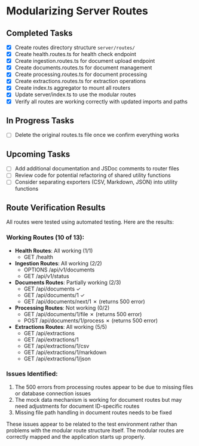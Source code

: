 # Modularizing Server Routes

## Completed Tasks
- [x] Create routes directory structure `server/routes/`
- [x] Create health.routes.ts for health check endpoint
- [x] Create ingestion.routes.ts for document upload endpoint
- [x] Create documents.routes.ts for document management
- [x] Create processing.routes.ts for document processing
- [x] Create extractions.routes.ts for extraction operations
- [x] Create index.ts aggregator to mount all routers
- [x] Update server/index.ts to use the modular routes
- [x] Verify all routes are working correctly with updated imports and paths

## In Progress Tasks
- [ ] Delete the original routes.ts file once we confirm everything works

## Upcoming Tasks
- [ ] Add additional documentation and JSDoc comments to router files
- [ ] Review code for potential refactoring of shared utility functions
- [ ] Consider separating exporters (CSV, Markdown, JSON) into utility functions 

## Route Verification Results

All routes were tested using automated testing. Here are the results:

### Working Routes (10 of 13):
- **Health Routes**: All working (1/1)
  - GET /health  
- **Ingestion Routes**: All working (2/2)
  - OPTIONS /api/v1/documents
  - GET /api/v1/status
- **Documents Routes**: Partially working (2/3)
  - GET /api/documents ✓
  - GET /api/documents/1 ✓
  - GET /api/documents/next/1 ✗ (returns 500 error)
- **Processing Routes**: Not working (0/2)
  - GET /api/documents/1/file ✗ (returns 500 error)
  - POST /api/documents/1/process ✗ (returns 500 error)
- **Extractions Routes**: All working (5/5)
  - GET /api/extractions
  - GET /api/extractions/1
  - GET /api/extractions/1/csv
  - GET /api/extractions/1/markdown
  - GET /api/extractions/1/json

### Issues Identified:
1. The 500 errors from processing routes appear to be due to missing files or database connection issues
2. The mock data mechanism is working for document routes but may need adjustments for document ID-specific routes
3. Missing file path handling in document routes needs to be fixed

These issues appear to be related to the test environment rather than problems with the modular route structure itself. The modular routes are correctly mapped and the application starts up properly. 